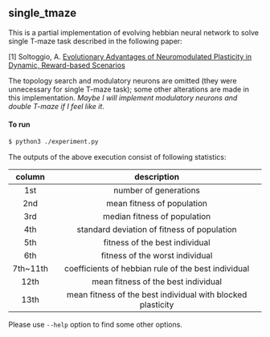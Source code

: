 ## single_tmaze

This is a partial implementation of evolving hebbian neural network to solve single T-maze task described in the following paper:

[1] Soltoggio, A. [Evolutionary Advantages of Neuromodulated Plasticity in Dynamic, Reward-based Scenarios](http://andrea.soltoggio.net/data/papers/SoltoggioALife2008.pdf)

The topology search and modulatory neurons are omitted (they were unnecessary for single T-maze task); some other alterations are made in this implementation.
_Maybe I will implement modulatory neurons and double T-maze if I feel like it_.

#### To run
```bash
$ python3 ./experiment.py
```

The outputs of the above execution consist of following statistics:

|column|description|
|:--:|:--:|
|1st|number of generations|
|2nd|mean fitness of population|
|3rd|median fitness of population|
|4th|standard deviation of fitness of population|
|5th|fitness of the best individual|
|6th|fitness of the worst individual|
|7th~11th|coefficients of hebbian rule of the best individual|
|12th|mean fitness of the best individual|
|13th|mean fitness of the best individual with blocked plasticity|

Please use `--help` option to find some other options.
